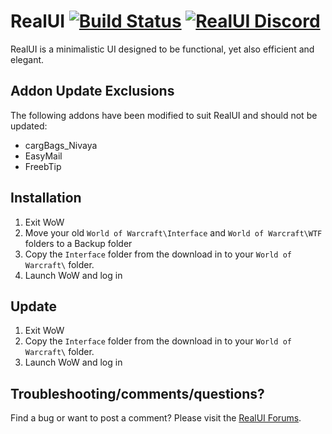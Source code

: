 RealUI
[![Build Status](https://travis-ci.org/RealUI/RealUI.svg?branch=master)](https://travis-ci.org/RealUI/RealUI)
[![RealUI Discord](https://img.shields.io/badge/discord-RealUI-7289DA.svg)](https://discord.gg/0fn0FPyQGIXpuoKO)
======

RealUI is a minimalistic UI designed to be functional, yet also efficient and elegant.


Addon Update Exclusions
-----------------------
The following addons have been modified to suit RealUI and should not be updated:

  - cargBags_Nivaya
  - EasyMail
  - FreebTip



Installation
------------

  1. Exit WoW
  2. Move your old `World of Warcraft\Interface` and `World of Warcraft\WTF` folders to a Backup folder
  3. Copy the `Interface` folder from the download in to your `World of Warcraft\` folder.
  4. Launch WoW and log in


Update
------

  1. Exit WoW
  2. Copy the `Interface` folder from the download in to your `World of Warcraft\` folder.
  3. Launch WoW and log in



Troubleshooting/comments/questions?
-----------------------------------

Find a bug or want to post a comment? Please visit the [RealUI Forums](http://www.wowinterface.com/forums/forumdisplay.php?f=163).
